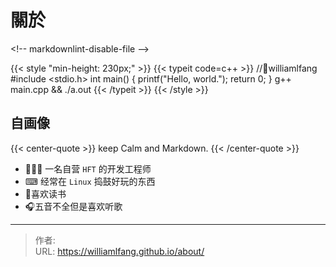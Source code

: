 # 關於


&lt;!-- markdownlint-disable-file --&gt;

{{&lt; style &#34;min-height: 230px;&#34; &gt;}}
{{&lt; typeit code=c&#43;&#43; &gt;}}
//👨williamlfang
#include &lt;stdio.h&gt;
int main() {
    printf(&#34;Hello, world.&#34;);
    return 0;
}
g&#43;&#43; main.cpp &amp;&amp; ./a.out
{{&lt; /typeit &gt;}}
{{&lt; /style &gt;}}


## 自画像

{{&lt; center-quote &gt;}}
    keep Calm and Markdown.
{{&lt; /center-quote &gt;}}

- 👨🏻‍💻 一名自营 `HFT` 的开发工程师
- ⌨  经常在 `Linux` 捣鼓好玩的东西
- 📖喜欢读书
- 🎧五音不全但是喜欢听歌



---

> 作者:   
> URL: https://williamlfang.github.io/about/  

